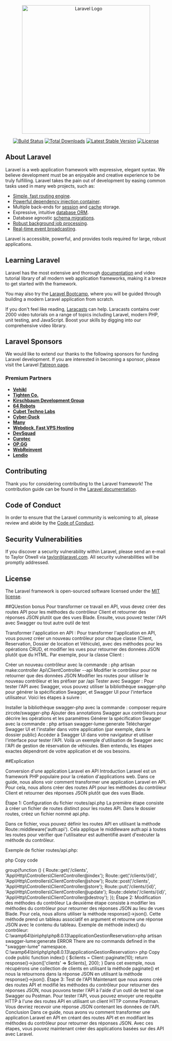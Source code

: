 <p align="center"><a href="https://laravel.com" target="_blank"><img src="https://raw.githubusercontent.com/laravel/art/master/logo-lockup/5%20SVG/2%20CMYK/1%20Full%20Color/laravel-logolockup-cmyk-red.svg" width="400" alt="Laravel Logo"></a></p>

<p align="center">
<a href="https://github.com/laravel/framework/actions"><img src="https://github.com/laravel/framework/workflows/tests/badge.svg" alt="Build Status"></a>
<a href="https://packagist.org/packages/laravel/framework"><img src="https://img.shields.io/packagist/dt/laravel/framework" alt="Total Downloads"></a>
<a href="https://packagist.org/packages/laravel/framework"><img src="https://img.shields.io/packagist/v/laravel/framework" alt="Latest Stable Version"></a>
<a href="https://packagist.org/packages/laravel/framework"><img src="https://img.shields.io/packagist/l/laravel/framework" alt="License"></a>
</p>

## About Laravel

Laravel is a web application framework with expressive, elegant syntax. We believe development must be an enjoyable and creative experience to be truly fulfilling. Laravel takes the pain out of development by easing common tasks used in many web projects, such as:

- [Simple, fast routing engine](https://laravel.com/docs/routing).
- [Powerful dependency injection container](https://laravel.com/docs/container).
- Multiple back-ends for [session](https://laravel.com/docs/session) and [cache](https://laravel.com/docs/cache) storage.
- Expressive, intuitive [database ORM](https://laravel.com/docs/eloquent).
- Database agnostic [schema migrations](https://laravel.com/docs/migrations).
- [Robust background job processing](https://laravel.com/docs/queues).
- [Real-time event broadcasting](https://laravel.com/docs/broadcasting).

Laravel is accessible, powerful, and provides tools required for large, robust applications.

## Learning Laravel

Laravel has the most extensive and thorough [documentation](https://laravel.com/docs) and video tutorial library of all modern web application frameworks, making it a breeze to get started with the framework.

You may also try the [Laravel Bootcamp](https://bootcamp.laravel.com), where you will be guided through building a modern Laravel application from scratch.

If you don't feel like reading, [Laracasts](https://laracasts.com) can help. Laracasts contains over 2000 video tutorials on a range of topics including Laravel, modern PHP, unit testing, and JavaScript. Boost your skills by digging into our comprehensive video library.

## Laravel Sponsors

We would like to extend our thanks to the following sponsors for funding Laravel development. If you are interested in becoming a sponsor, please visit the Laravel [Patreon page](https://patreon.com/taylorotwell).

### Premium Partners

- **[Vehikl](https://vehikl.com/)**
- **[Tighten Co.](https://tighten.co)**
- **[Kirschbaum Development Group](https://kirschbaumdevelopment.com)**
- **[64 Robots](https://64robots.com)**
- **[Cubet Techno Labs](https://cubettech.com)**
- **[Cyber-Duck](https://cyber-duck.co.uk)**
- **[Many](https://www.many.co.uk)**
- **[Webdock, Fast VPS Hosting](https://www.webdock.io/en)**
- **[DevSquad](https://devsquad.com)**
- **[Curotec](https://www.curotec.com/services/technologies/laravel/)**
- **[OP.GG](https://op.gg)**
- **[WebReinvent](https://webreinvent.com/?utm_source=laravel&utm_medium=github&utm_campaign=patreon-sponsors)**
- **[Lendio](https://lendio.com)**

## Contributing

Thank you for considering contributing to the Laravel framework! The contribution guide can be found in the [Laravel documentation](https://laravel.com/docs/contributions).

## Code of Conduct

In order to ensure that the Laravel community is welcoming to all, please review and abide by the [Code of Conduct](https://laravel.com/docs/contributions#code-of-conduct).

## Security Vulnerabilities

If you discover a security vulnerability within Laravel, please send an e-mail to Taylor Otwell via [taylor@laravel.com](mailto:taylor@laravel.com). All security vulnerabilities will be promptly addressed.

## License

The Laravel framework is open-sourced software licensed under the [MIT license](https://opensource.org/licenses/MIT).

##QUestion bonus 
Pour transformer ce travail en API, vous devez créer des routes API pour les méthodes du contrôleur Client et retourner des réponses JSON plutôt que des vues Blade. Ensuite, vous pouvez tester l'API avec Swagger ou tout autre outil de test

Transformer l'application en API :
Pour transformer l'application en API, vous pouvez créer un nouveau contrôleur pour chaque classe (Client, Reservation, Dossier de location et Véhicule), avec des méthodes pour les opérations CRUD, et modifier les vues pour retourner des données JSON plutôt que du HTML.
Par exemple, pour la classe Client :

Créer un nouveau contrôleur avec la commande : php artisan make:controller Api\ClientController --api
Modifier le contrôleur pour ne retourner que des données JSON
Modifier les routes pour utiliser le nouveau contrôleur et les préfixer par /api
Tester avec Swagger :
Pour tester l'API avec Swagger, vous pouvez utiliser la bibliothèque swagger-php pour générer la spécification Swagger, et Swagger UI pour l'interface utilisateur.
Voici les étapes à suivre :

Installer la bibliothèque swagger-php avec la commande : composer require zircote/swagger-php
Ajouter des annotations Swagger aux contrôleurs pour décrire les opérations et les paramètres
Générer la spécification Swagger avec la commande : php artisan swagger-lume:generate
Télécharger Swagger UI et l'installer dans votre application (par exemple, dans le dossier public)
Accéder à Swagger UI dans votre navigateur et utiliser l'interface pour tester l'API.
Voilà un exemple d'utilisation de Swagger avec l'API de gestion de réservation de véhicules. Bien entendu, les étapes exactes dépendront de votre application et de vos besoins.

##Explication 

Conversion d'une application Laravel en API
Introduction
Laravel est un framework PHP populaire pour la création d'applications web. Dans ce guide, nous allons voir comment transformer une application Laravel en API. Pour cela, nous allons créer des routes API pour les méthodes du contrôleur Client et retourner des réponses JSON plutôt que des vues Blade.

Étape 1: Configuration du fichier routes/api.php
La première étape consiste à créer un fichier de routes distinct pour les routes API. Dans le dossier routes, créez un fichier nommé api.php.

Dans ce fichier, vous pouvez définir les routes API en utilisant la méthode Route::middleware('auth:api'). Cela applique le middleware auth:api à toutes les routes pour vérifier que l'utilisateur est authentifié avant d'exécuter la méthode du contrôleur.

Exemple de fichier routes/api.php:

php
Copy code
<?php

use Illuminate\Http\Request;
use Illuminate\Support\Facades\Route;

Route::middleware('auth:api')->group(function () {
    Route::get('/clients', 'App\Http\Controllers\ClientController@index');
    Route::get('/clients/{id}', 'App\Http\Controllers\ClientController@show');
    Route::post('/clients', 'App\Http\Controllers\ClientController@store');
    Route::put('/clients/{id}', 'App\Http\Controllers\ClientController@update');
    Route::delete('/clients/{id}', 'App\Http\Controllers\ClientController@destroy');
});
Étape 2: Modification des méthodes du contrôleur
La deuxième étape consiste à modifier les méthodes du contrôleur pour retourner des réponses JSON au lieu de vues Blade. Pour cela, nous allons utiliser la méthode response()->json(). Cette méthode prend un tableau associatif en argument et retourne une réponse JSON avec le contenu du tableau.

Exemple de méthode index() du contrôleur:


C:\wamp64\bin\php\php8.0.13\applicationGestionReservation>php artisan swagger-lume:generate

   ERROR  There are no commands defined in the "swagger-lume" namespace.


C:\wamp64\bin\php\php8.0.13\applicationGestionReservation>

php
Copy code
public function index()
{
    $clients = Client::paginate(10);
    return response()->json(['clients' => $clients], 200);
}
Dans cet exemple, nous récupérons une collection de clients en utilisant la méthode paginate() et nous la retournons dans la réponse JSON en utilisant la méthode response()->json().

Étape 3: Test de l'API
Maintenant que nous avons créé des routes API et modifié les méthodes du contrôleur pour retourner des réponses JSON, nous pouvons tester l'API à l'aide d'un outil de test tel que Swagger ou Postman.

Pour tester l'API, vous pouvez envoyer une requête HTTP à l'une des routes API en utilisant un client HTTP comme Postman. Vous devriez recevoir une réponse JSON contenant les données de l'API.

Conclusion
Dans ce guide, nous avons vu comment transformer une application Laravel en API en créant des routes API et en modifiant les méthodes du contrôleur pour retourner des réponses JSON. Avec ces étapes, vous pouvez maintenant créer des applications basées sur des API avec Laravel.